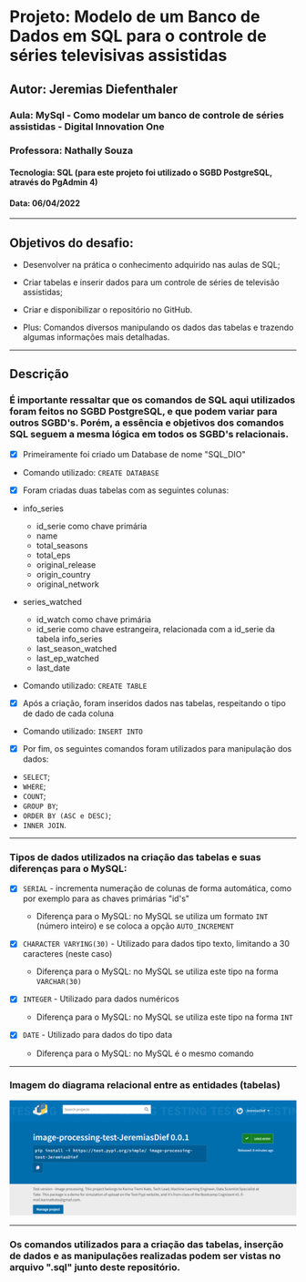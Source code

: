# Projeto: Modelo de um Banco de Dados em SQL para o controle de séries televisivas assistidas

## Autor: Jeremias Diefenthaler

### Aula: MySql - Como modelar um banco de controle de séries assistidas - Digital Innovation One
### Professora: Nathally Souza
#### Tecnologia: SQL (para este projeto foi utilizado o SGBD PostgreSQL, através do PgAdmin 4)
#### Data: 06/04/2022
-----------------------------------------
## Objetivos do desafio:
- Desenvolver na prática o conhecimento adquirido nas aulas de SQL;
- Criar tabelas e inserir dados para um controle de séries de televisão assistidas;
- Criar e disponibilizar o repositório no GitHub.

- Plus: Comandos diversos manipulando os dados das tabelas e trazendo algumas informações mais detalhadas.
-----------------------------------------
## Descrição

### É importante ressaltar que os comandos de SQL aqui utilizados foram feitos no SGBD PostgreSQL, e que podem variar para outros SGBD's. Porém, a essência e objetivos dos comandos SQL seguem a mesma lógica em todos os SGBD's relacionais. 

- [x] Primeiramente foi criado um Database de nome "SQL_DIO"

- Comando utilizado: ```CREATE DATABASE```

- [x] Foram criadas duas tabelas com as seguintes colunas:

- info_series
  - id_serie como chave primária
  - name
  - total_seasons
  - total_eps
  - original_release
  - origin_country
  - original_network

- series_watched
  - id_watch como chave primária
  - id_serie como chave estrangeira, relacionada com a id_serie da tabela info_series
  - last_season_watched
  - last_ep_watched
  - last_date

- Comando utilizado: ```CREATE TABLE```

- [x] Após a criação, foram inseridos dados nas tabelas, respeitando o tipo de dado de cada coluna

- Comando utilizado: ```INSERT INTO```

- [x] Por fim, os seguintes comandos foram utilizados para manipulação dos dados:

- ```SELECT```;
- ```WHERE```;
- ```COUNT```;
- ```GROUP BY```;
- ```ORDER BY (ASC e DESC)```;
- ```INNER JOIN```.
---------------------------------------------
### Tipos de dados utilizados na criação das tabelas e suas diferenças para o MySQL:

- [x] ```SERIAL``` - incrementa numeração de colunas de forma automática, como por exemplo para as chaves primárias "id's"
  - Diferença para o MySQL: no MySQL se utiliza um formato ```INT``` (número inteiro) e se coloca a opção ```AUTO_INCREMENT```

- [x] ```CHARACTER VARYING(30)``` - Utilizado para dados tipo texto, limitando a 30 caracteres (neste caso)
  - Diferença para o MySQL: no MySQL se utiliza este tipo na forma ```VARCHAR(30)```

- [x] ```INTEGER``` - Utilizado para dados numéricos
  - Diferença para o MySQL: no MySQL se utiliza este tipo na forma ```INT```

- [x] ```DATE``` - Utilizado para dados do tipo data
  - Diferença para o MySQL: no MySQL é o mesmo comando
---------------------------------------------

### Imagem do diagrama relacional entre as entidades (tabelas)
<img width="auto" src="https://github.com/JeremiasDief/Projetos_DIO/blob/main/Bootcamp%20CCDE%20%232/Desafio%20-%20image-processing-package/image-processing-test-JeremiasDief.png">

---------------------------------------------

### Os comandos utilizados para a criação das tabelas, inserção de dados e as manipulações realizadas podem ser vistas no arquivo ".sql" junto deste repositório.
